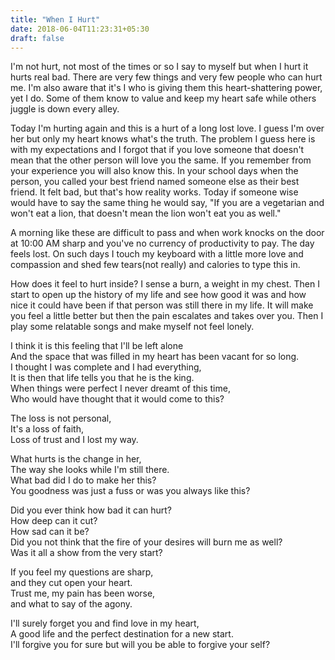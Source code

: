 ```yaml
---
title: "When I Hurt"
date: 2018-06-04T11:23:31+05:30
draft: false
---
```

I'm not hurt, not most of the times or so I say to myself but when I hurt it hurts real bad. There are very few things and very few people who can hurt me. I'm also aware that it's I who is giving them this heart-shattering power, yet I do. Some of them know to value and keep my heart safe while others juggle is down every alley.


Today I'm hurting again and this is a hurt of a long lost love. I guess I'm over her but only my heart knows what's the truth. The problem I guess here is with my expectations and I forgot that if you love someone that doesn't mean that the other person will love you the same. If you remember from your experience you will also know this. In your school days when the person, you called your best friend named someone else as their best friend. It felt bad, but that's how reality works. Today if someone wise would have to say the same thing he would say, "If you are a vegetarian and won't eat a lion, that doesn't mean the lion won't eat you as well."


A morning like these are difficult to pass and when work knocks on the door at 10:00 AM sharp and you've no currency of productivity to pay. The day feels lost. On such days I touch my keyboard with a little more love and compassion and shed few tears(not really) and calories to type this in.


How does it feel to hurt inside? I sense a burn, a weight in my chest. Then I start to open up the history of my life and see how good it was and how nice it could have been if that person was still there in my life. It will make you feel a little better but then the pain escalates and takes over you. Then I play some relatable songs and make myself not feel lonely.


I think it is this feeling that I'll be left alone<br>
And the space that was filled in my heart has been vacant for so long.<br>
I thought I was complete and I had everything,<br>
It is then that life tells you that he is the king.<br>
When things were perfect I never dreamt of this time,<br>
Who would have thought that it would come to this?<br>

The loss is not personal,<br>
It's a loss of faith,<br>
Loss of trust and I lost my way.<br>

What hurts is the change in her,<br>
The way she looks while I'm still there.<br>
What bad did I do to make her this?<br>
You goodness was just a fuss or was you always like this?<br>

Did you ever think how bad it can hurt?<br>
How deep can it cut?<br>
How sad can it be?<br>
Did you not think that the fire of your desires will burn me as well?<br>
Was it all a show from the very start?<br>

If you feel my questions are sharp,<br>
and they cut open your heart.<br>
Trust me, my pain has been worse,<br>
and what to say of the agony.<br>

I'll surely forget you and find love in my heart,<br>
A good life and the perfect destination for a new start.<br>
I'll forgive you for sure but will you be able to forgive your self?<br>
